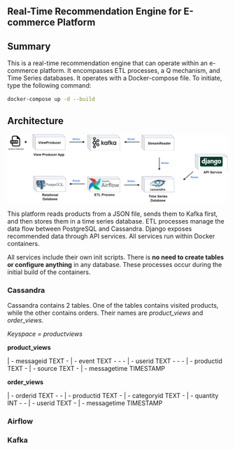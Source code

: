 ## Real-Time Recommendation Engine for E-commerce Platform


## Summary


This is a real-time recommendation engine that can operate within an e-commerce platform. It encompasses ETL processes, a Q mechanism, and Time Series databases. It operates with a Docker-compose file. To initiate, type the following command:

```bash
docker-compose up -d --build
```



## Architecture

![Architecture](/Documantation/Drawings/product_match.png)


This platform reads products from a JSON file, sends them to Kafka first, and then stores them in a time series database. ETL processes manage the data flow between PostgreSQL and Cassandra. Django exposes recommended data through API services. All services run within Docker containers.


All services include their own init scripts. There is **no need to create tables or configure anything** in any database. These processes occur during the initial build of the containers.

### Cassandra

Cassandra contains 2 tables. One of the tables contains visited products, while the other contains orders. Their names are *product_views* and *order_views*.


*Keyspace = productviews* 


**product_views**

| - messageid TEXT - | - event TEXT - - - | - userid TEXT - - - | - productid TEXT - | - source TEXT - | - messagetime TIMESTAMP


**order_views**

| - orderid TEXT - - | - productid TEXT - | - categoryid TEXT - | - quantity INT - - | - userid TEXT - | - messagetime TIMESTAMP

### Airflow

### Kafka


